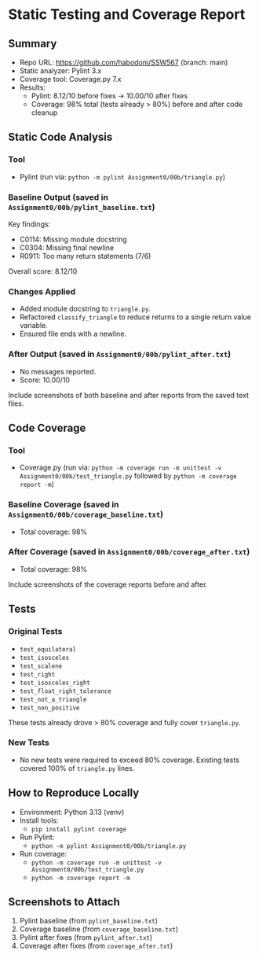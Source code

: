 # Static Testing and Coverage Report

## Summary
- Repo URL: https://github.com/habodoni/SSW567 (branch: main)
- Static analyzer: Pylint 3.x
- Coverage tool: Coverage.py 7.x
- Results:
  - Pylint: 8.12/10 before fixes → 10.00/10 after fixes
  - Coverage: 98% total (tests already > 80%) before and after code cleanup

## Static Code Analysis
### Tool
- Pylint (run via: `python -m pylint Assignment0/00b/triangle.py`)

### Baseline Output (saved in `Assignment0/00b/pylint_baseline.txt`)
Key findings:
- C0114: Missing module docstring
- C0304: Missing final newline
- R0911: Too many return statements (7/6)

Overall score: 8.12/10

### Changes Applied
- Added module docstring to `triangle.py`.
- Refactored `classify_triangle` to reduce returns to a single return value variable.
- Ensured file ends with a newline.

### After Output (saved in `Assignment0/00b/pylint_after.txt`)
- No messages reported.
- Score: 10.00/10

Include screenshots of both baseline and after reports from the saved text files.

## Code Coverage
### Tool
- Coverage.py (run via: `python -m coverage run -m unittest -v Assignment0/00b/test_triangle.py` followed by `python -m coverage report -m`)

### Baseline Coverage (saved in `Assignment0/00b/coverage_baseline.txt`)
- Total coverage: 98%

### After Coverage (saved in `Assignment0/00b/coverage_after.txt`)
- Total coverage: 98%

Include screenshots of the coverage reports before and after.

## Tests
### Original Tests
- `test_equilateral`
- `test_isosceles`
- `test_scalene`
- `test_right`
- `test_isosceles_right`
- `test_float_right_tolerance`
- `test_not_a_triangle`
- `test_non_positive`

These tests already drove > 80% coverage and fully cover `triangle.py`.

### New Tests
- No new tests were required to exceed 80% coverage. Existing tests covered 100% of `triangle.py` lines.

## How to Reproduce Locally
- Environment: Python 3.13 (venv)
- Install tools:
  - `pip install pylint coverage`
- Run Pylint:
  - `python -m pylint Assignment0/00b/triangle.py`
- Run coverage:
  - `python -m coverage run -m unittest -v Assignment0/00b/test_triangle.py`
  - `python -m coverage report -m`

## Screenshots to Attach
1. Pylint baseline (from `pylint_baseline.txt`)
2. Coverage baseline (from `coverage_baseline.txt`)
3. Pylint after fixes (from `pylint_after.txt`)
4. Coverage after fixes (from `coverage_after.txt`)
